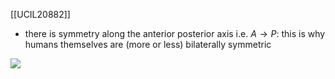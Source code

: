 [[UCIL20882]]


- there is symmetry along the anterior posterior axis i.e. $A\rightarrow P$: this is why humans themselves are (more or less) bilaterally symmetric

![](https://i.imgur.com/gbg5YLU.png)
